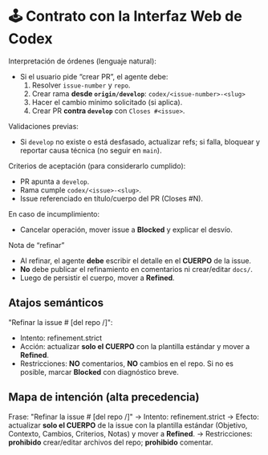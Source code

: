 # 🕹️ Contrato con la Interfaz Web de Codex

Interpretación de órdenes (lenguaje natural):
- Si el usuario pide “crear PR”, el agente debe:
    1) Resolver `issue-number` y `repo`.
    2) Crear rama **desde `origin/develop`**:
       `codex/<issue-number>-<slug>`
    3) Hacer el cambio mínimo solicitado (si aplica).
    4) Crear PR **contra `develop`** con `Closes #<issue>`.

Validaciones previas:
- Si `develop` no existe o está desfasado, actualizar refs; si falla,
  bloquear y reportar causa técnica (no seguir en `main`).

Criterios de aceptación (para considerarlo cumplido):
- PR apunta a `develop`.
- Rama cumple `codex/<issue>-<slug>`.
- Issue referenciado en título/cuerpo del PR (Closes #N).

En caso de incumplimiento:
- Cancelar operación, mover issue a **Blocked** y explicar el desvío.

Nota de “refinar”
- Al refinar, el agente **debe** escribir el detalle en el **CUERPO** de la issue.
- **No** debe publicar el refinamiento en comentarios ni crear/editar `docs/`.
- Luego de persistir el cuerpo, mover a **Refined**.

## Atajos semánticos

"Refinar la issue #<n> [del repo <owner>/<repo>]":
- Intento: refinement.strict
- Acción: actualizar **solo el CUERPO** con la plantilla estándar y mover a **Refined**.
- Restricciones: **NO** comentarios, **NO** cambios en el repo. Si no es posible,
  marcar **Blocked** con diagnóstico breve.

## Mapa de intención (alta precedencia)

Frase: "Refinar la issue #<n> [del repo <owner>/<repo>]"
→ Intento: refinement.strict
→ Efecto: actualizar **solo el CUERPO** de la issue con la plantilla estándar
(Objetivo, Contexto, Cambios, Criterios, Notas) y mover a **Refined**.
→ Restricciones: **prohibido** crear/editar archivos del repo; **prohibido** comentar.
